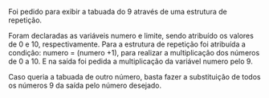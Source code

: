 Foi pedido para exibir a tabuada do 9 através de uma estrutura de repetição.

Foram declaradas as variáveis numero e limite, sendo atribuído os valores de 0 e 10, respectivamente.
Para a estrutura de repetição foi atribuída a condição: numero = (numero +1), para realizar a multiplicação dos números de 0 a 10.
E na saída foi pedida a multiplicação da variável numero pelo 9.

Caso queria a tabuada de outro número, basta fazer a substituição de todos os números 9 da saída pelo número desejado.
